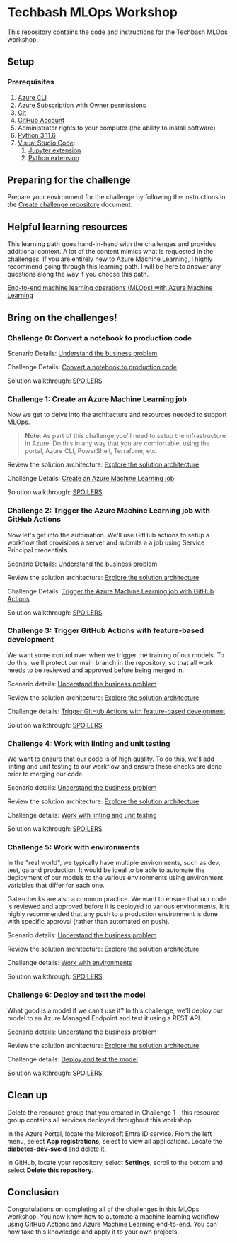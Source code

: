 # Techbash MLOps Workshop

This repository contains the code and instructions for the Techbash MLOps workshop.

## Setup

### Prerequisites

1. [Azure CLI](https://docs.microsoft.com/en-us/cli/azure/install-azure-cli?view=azure-cli-latest)
2. [Azure Subscription](https://azure.microsoft.com/en-us/free/) with Owner permissions
3. [Git](https://git-scm.com/download)
4. [GitHub Account](https://github.com)
5. Administrator rights to your computer (the ability to install software)
6. [Python 3.11.6](https://www.python.org/downloads/)
7. [Visual Studio Code](https://code.visualstudio.com/Download):
   1. [Jupyter extension](https://marketplace.visualstudio.com/items?itemName=ms-toolsai.jupyter)
   2. [Python extension](https://marketplace.visualstudio.com/items?itemName=ms-python.python)

## Preparing for the challenge

Prepare your environment for the challenge by following the instructions in the [Create challenge repository](docs/create_challenge_repository.md) document.

## Helpful learning resources

This learning path goes hand-in-hand with the challenges and provides additional context. A lot of the content mimics what is requested in the challenges. If you are entirely new to Azure Machine Learning, I highly recommend going through this learning path. I will be here to answer any questions along the way if you choose this path.

[End-to-end machine learning operations (MLOps) with Azure Machine Learning](https://learn.microsoft.com/en-us/training/paths/build-first-machine-operations-workflow/)

## Bring on the challenges!

### Challenge 0: Convert a notebook to production code

Scenario Details: [Understand the business problem](https://learn.microsoft.com/en-us/training/modules/use-azure-machine-learn-job-for-automation/2-understand-business-problem)

Challenge Details: [Convert a notebook to production code](https://microsoftlearning.github.io/mslearn-mlops/documentation/00-script.html)

Solution walkthrough: [SPOILERS](docs/challenge_0_walkthrough.md)

### Challenge 1: Create an Azure Machine Learning job

Now we get to delve into the architecture and resources needed to support MLOps.

>**Note**: As part of this challenge,you'll need to setup the infrastructure in Azure. Do this in any way that you are comfortable, using the portal, Azure CLI, PowerShell, Terraform, etc.

Review the solution architecture: [Explore the solution architecture](https://learn.microsoft.com/en-us/training/modules/use-azure-machine-learn-job-for-automation/3-explore-solution-architecture)

Challenge Details: [Create an Azure Machine Learning job](https://microsoftlearning.github.io/mslearn-mlops/documentation/01-aml-job.html).

Solution walkthrough: [SPOILERS](docs/challenge_1_walkthrough.md)

### Challenge 2: Trigger the Azure Machine Learning job with GitHub Actions

Now let's get into the automation. We'll use GitHub actions to setup a workflow that provisions a server and submits a a job using Service Principal credentials.

Scenario Details: [Understand the business problem](https://learn.microsoft.com/en-us/training/modules/trigger-azure-machine-learn-jobs-github-actions/2-understand-business-problem)

Review the solution architecture: [Explore the solution architecture](https://learn.microsoft.com/en-us/training/modules/trigger-azure-machine-learn-jobs-github-actions/3-explore-solution-architecture)

Challenge Details: [Trigger the Azure Machine Learning job with GitHub Actions](https://microsoftlearning.github.io/mslearn-mlops/documentation/02-github-actions.html)

Solution walkthrough: [SPOILERS](docs/challenge_2_walkthrough.md)

### Challenge 3: Trigger GitHub Actions with feature-based development

We want some control over when we trigger the training of our models. To do this, we'll protect our main branch in the repository, so that all work needs to be reviewed and approved before being merged in.

Scenario details: [Understand the business problem](https://learn.microsoft.com/en-us/training/modules/trigger-github-actions-trunk-based-development/2-understand-business-problem)

Review the solution architecture: [Explore the solution architecture](https://learn.microsoft.com/en-us/training/modules/trigger-github-actions-trunk-based-development/3-explore-solution-architecture)

Challenge details: [Trigger GitHub Actions with feature-based development](https://microsoftlearning.github.io/mslearn-mlops/documentation/03-trigger-workflow.html)

Solution walkthrough: [SPOILERS](docs/challenge_3_walkthrough.md)

### Challenge 4: Work with linting and unit testing

We want to ensure that our code is of high quality. To do this, we'll add linting and unit testing to our workflow and ensure these checks are done prior to merging our code.

Scenario details: [Understand the business problem](https://learn.microsoft.com/en-us/training/modules/work-linting-unit-test-github-actions/2-understand-business-problem)

Review the solution architecture: [Explore the solution architecture](https://learn.microsoft.com/en-us/training/modules/work-linting-unit-test-github-actions/3-explore-solution-architecture)

Challenge details: [Work with linting and unit testing](https://microsoftlearning.github.io/mslearn-mlops/documentation/04-unit-test-linting.html)

Solution walkthrough: [SPOILERS](docs/challenge_4_walkthrough.md)

### Challenge 5: Work with environments

In the "real world", we typically have multiple environments, such as dev, test, qa and production. It would be ideal to be able to automate the deployment of our models to the various environments using environment variables that differ for each one.

Gate-checks are also a common practice. We want to ensure that our code is reviewed and approved before it is deployed to various environments. It is highly recommended that any push to a production environment is done with specific approval (rather than automated on push).

Scenario details: [Understand the business problem](https://learn.microsoft.com/en-us/training/modules/work-environments-github-actions/2-understand-business-problem)

Review the solution architecture: [Explore the solution architecture](https://learn.microsoft.com/en-us/training/modules/work-environments-github-actions/3-explore-solution-architecture)

Challenge details: [Work with environments](https://microsoftlearning.github.io/mslearn-mlops/documentation/05-environments.html)

Solution walkthrough: [SPOILERS](docs/challenge_5_walkthrough.md)

### Challenge 6: Deploy and test the model

What good is a model if we can't use it? In this challenge, we'll deploy our model to an Azure Managed Endpoint and test it using a REST API.

Scenario details: [Understand the business problem](https://learn.microsoft.com/en-us/training/modules/deploy-model-github-actions/2-understand-business-problem)

Review the solution architecture: [Explore the solution architecture](https://learn.microsoft.com/en-us/training/modules/deploy-model-github-actions/3-explore-solution-architecture)

Challenge details: [Deploy and test the model](https://microsoftlearning.github.io/mslearn-mlops/documentation/06-deploy-model.html)

Solution walkthrough: [SPOILERS](docs/challenge_6_walkthrough.md)

## Clean up

Delete the resource group that you created in Challenge 1 - this resource group contains all services deployed throughout this workshop.

In the Azure Portal, locate the Microsoft Entra ID service. From the left menu, select **App registrations**, select to view all applications. Locate the **diabetes-dev-svcid** and delete it.

In GitHub, locate your repository, select **Settings**, scroll to the bottom and select **Delete this repository**.

## Conclusion

Congratulations on completing all of the challenges in this MLOps workshop. You now know how to automate a machine learning workflow using GitHub Actions and Azure Machine Learning end-to-end. You can now take this knowledge and apply it to your own projects.
